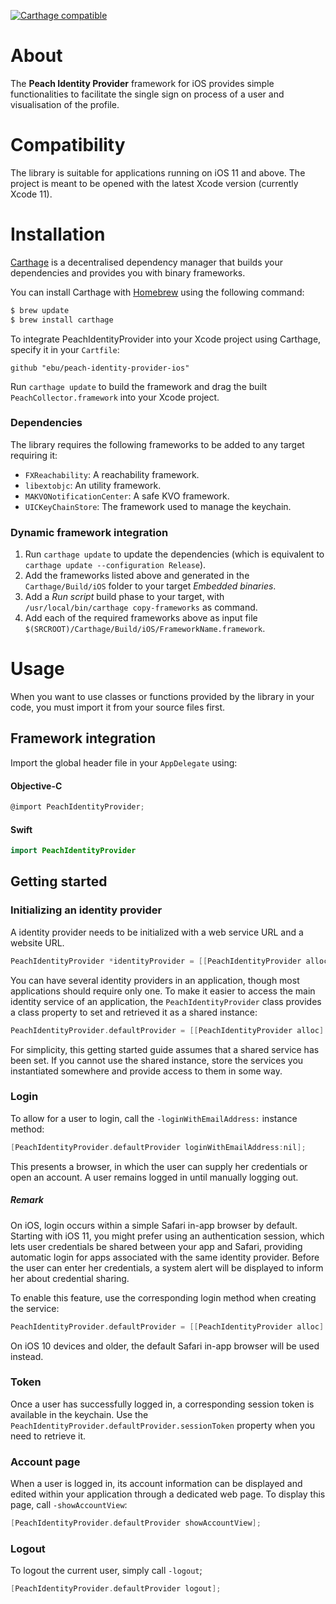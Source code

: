 


[![Carthage compatible](https://img.shields.io/badge/Carthage-compatible-4BC51D.svg?style=flat)](https://github.com/Carthage/Carthage)

# About

The **Peach Identity Provider** framework for iOS provides simple functionalities to facilitate the single sign on process of a user and visualisation of the profile.

# Compatibility

The library is suitable for applications running on iOS 11 and above. The project is meant to be opened with the latest Xcode version (currently Xcode 11).

# Installation

[Carthage](https://github.com/Carthage/Carthage) is a decentralised dependency manager that builds your dependencies and provides you with binary frameworks.

You can install Carthage with [Homebrew](http://brew.sh/) using the following command:

```bash
$ brew update
$ brew install carthage
```

To integrate PeachIdentityProvider into your Xcode project using Carthage, specify it in your `Cartfile`:

```ogdl
github "ebu/peach-identity-provider-ios"
```

Run `carthage update` to build the framework and drag the built `PeachCollector.framework` into your Xcode project.

### Dependencies
The library requires the following frameworks to be added to any target requiring it:
-   `FXReachability`: A reachability framework.
-   `libextobjc`: An utility framework.
-   `MAKVONotificationCenter`: A safe KVO framework.
-   `UICKeyChainStore`: The framework used to manage the keychain.

### Dynamic framework integration

1.  Run `carthage update` to update the dependencies (which is equivalent to `carthage update --configuration Release`).
2.  Add the frameworks listed above and generated in the `Carthage/Build/iOS` folder to your target _Embedded binaries_.
3.  Add a _Run script_ build phase to your target, with `/usr/local/bin/carthage copy-frameworks` as command.
4.  Add each of the required frameworks above as input file `$(SRCROOT)/Carthage/Build/iOS/FrameworkName.framework`.

# Usage

When you want to use classes or functions provided by the library in your code, you must import it from your source files first.

## Framework integration
Import the global header file in your `AppDelegate` using:
#### Objective-C
```objectivec
@import PeachIdentityProvider;
```
#### Swift
```swift
import PeachIdentityProvider
```

## Getting started
### Initializing an identity provider
A identity provider needs to be initialized with a web service URL and a website URL.

```objectivec
PeachIdentityProvider *identityProvider = [[PeachIdentityProvider alloc] initWithWebserviceURL:[NSURL URLWithString:@"https://peach-staging.ebu.io/idp/api"] websiteURL:[NSURL URLWithString:@"https://peach-staging.ebu.io/idp"]];
```
You can have several identity providers in an application, though most applications should require only one. To make it easier to access the main identity service of an application, the `PeachIdentityProvider` class provides a class property to set and retrieved it as a shared instance:

```objectivec
PeachIdentityProvider.defaultProvider = [[PeachIdentityProvider alloc] initWithWebserviceURL:webserviceURL websiteURL:websiteURL];
```

For simplicity, this getting started guide assumes that a shared service has been set. If you cannot use the shared instance, store the services you instantiated somewhere and provide access to them in some way.

### Login

To allow for a user to login, call the `-loginWithEmailAddress:` instance method:
```objectivec
[PeachIdentityProvider.defaultProvider loginWithEmailAddress:nil];
```
This presents a browser, in which the user can supply her credentials or open an account.
A user remains logged in until manually logging out.

##### Remark

On iOS, login occurs within a simple Safari in-app browser by default. Starting with iOS 11, you might prefer using an authentication session, which lets user credentials be shared between your app and Safari, providing automatic login for apps associated with the same identity provider. Before the user can enter her credentials, a system alert will be displayed to inform her about credential sharing.

To enable this feature, use the corresponding login method when creating the service:
```objectivec
PeachIdentityProvider.defaultProvider = [[PeachIdentityProvider alloc] initWithWebserviceURL:webserviceURL websiteURL:websiteURL loginMethod:PeachIdentityProviderLoginMethodAuthenticationSession];
```
On iOS 10 devices and older, the default Safari in-app browser will be used instead.

### Token

Once a user has successfully logged in, a corresponding session token is available in the keychain. Use the `PeachIdentityProvider.defaultProvider.sessionToken` property when you need to retrieve it.

### Account page

When a user is logged in, its account information can be displayed and edited within your application through a dedicated web page. To display this page, call `-showAccountView`:
```objectivec
[PeachIdentityProvider.defaultProvider showAccountView];
```

### Logout

To logout the current user, simply call `-logout`;
```objectivec
[PeachIdentityProvider.defaultProvider logout];
```
